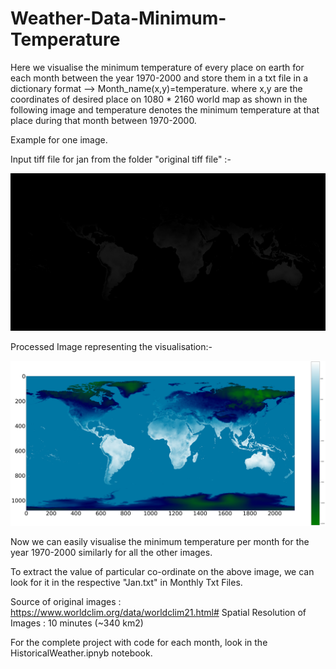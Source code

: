 # Weather-Data-Minimum-Temperature
Here we visualise the minimum temperature of every place on earth for each month between the year 1970-2000 and store them in a txt file in a dictionary format --> Month_name(x,y)=temperature. where x,y are the coordinates of desired place on 1080 * 2160 world map as shown in the following image and temperature denotes the minimum temperature at that place during that month between 1970-2000.

Example for one image.

Input tiff file for jan from the folder "original tiff file" :-

![Original Jan Image](Original%20Imgs/wc2.1_10m_tmin_01.tif) 

Processed Image representing the visualisation:-

![Processed Jan Image for visualisation](Jan.png)

Now we can easily visualise the minimum temperature per month for the year 1970-2000 similarly for all the other images.

To extract the value of particular co-ordinate on the above image, we can look for it in the respective "Jan.txt" in Monthly Txt Files.

Source of original images : https://www.worldclim.org/data/worldclim21.html#
Spatial Resolution of Images :  10 minutes (~340 km2)

For the complete project with code for each month, look in the HistoricalWeather.ipnyb notebook.
